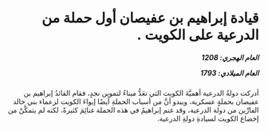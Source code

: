 <h1 dir="rtl">قيادة إبراهيم بن عفيصان أول حملة من الدرعية على الكويت .</h1>

<h5 dir="rtl">العام الهجري:  1208

العام الميلادي: 1793

</h5>

<p dir="rtl">أدركت دولةُ الدرعية أهميَّةَ الكويت التي تعَدُّ ميناءً لتموين نجدٍ، فقام القائدُ إبراهيم بن عفيصان بحملةٍ عسكرية، ويبدو أنَّ من أسباب الحملةِ أيضًا إيواءَ الكويت لزعماء بني خالد الفارِّين من دولة الدرعية، وقد غنم إبراهيمُ في هذه الحملة غنائِمَ كثيرةً، لكنه لم يتمكَّنْ من إخضاع الكويت لسيادةِ دولةِ الدرعية.</p></br>
